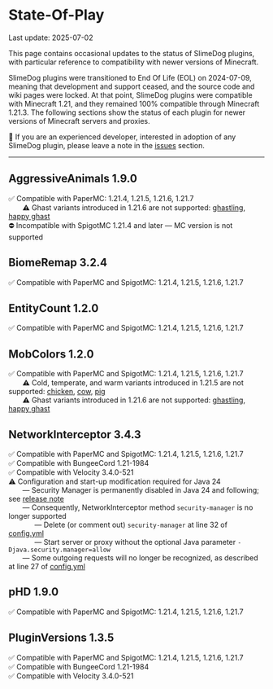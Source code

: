 # State-Of-Play
Last update: 2025-07-02

This page contains occasional updates to the status of SlimeDog plugins,
with particular reference to compatibility with newer versions of Minecraft.

SlimeDog plugins were transitioned to End Of Life (EOL) on 2024-07-09,
meaning that development and support ceased, and the source code and wiki pages were locked.
At that point, SlimeDog plugins were compatible with Minecraft 1.21,
and they remained 100% compatible through Minecraft 1.21.3.
The following sections show the status of each plugin for newer versions of Minecraft servers and proxies.

💬 If you are an experienced developer, interested in adoption of any SlimeDog plugin, please leave a note in the [issues](https://github.com/SlimeDog/State-Of-Play/issues) section.

-----

## AggressiveAnimals 1.9.0
✅ Compatible with PaperMC: 1.21.4, 1.21.5, 1.21.6, 1.21.7 <br>
&nbsp;&nbsp;&nbsp;&nbsp;&nbsp;&nbsp; ⚠️ Ghast variants introduced in 1.21.6 are not supported: [ghastling](https://minecraft.wiki/w/Ghastling), [happy ghast](https://minecraft.wiki/w/Happy_Ghast) <br>
⛔ Incompatible with SpigotMC 1.21.4 and later &mdash; MC version is not supported <br>

## BiomeRemap 3.2.4
✅ Compatible with PaperMC and SpigotMC: 1.21.4, 1.21.5, 1.21.6, 1.21.7 <br>

## EntityCount 1.2.0
✅ Compatible with PaperMC and SpigotMC: 1.21.4, 1.21.5, 1.21.6, 1.21.7 <br>

## MobColors 1.2.0
✅ Compatible with PaperMC and SpigotMC: 1.21.4, 1.21.5, 1.21.6, 1.21.7 <br>
&nbsp;&nbsp;&nbsp;&nbsp;&nbsp;&nbsp; ⚠️ Cold, temperate, and warm variants introduced in 1.21.5 are not supported: [chicken](https://minecraft.wiki/w/Chicken#Variants), [cow](https://minecraft.wiki/w/Cow#Variants), [pig](https://minecraft.wiki/w/Pig#Variants) <br> 
&nbsp;&nbsp;&nbsp;&nbsp;&nbsp;&nbsp; ⚠️ Ghast variants introduced in 1.21.6 are not supported: [ghastling](https://minecraft.wiki/w/Ghastling), [happy ghast](https://minecraft.wiki/w/Happy_Ghast) <br>

## NetworkInterceptor 3.4.3
✅ Compatible with PaperMC and SpigotMC: 1.21.4, 1.21.5, 1.21.6, 1.21.7 <br>
✅ Compatible with BungeeCord 1.21-1984 <br>
✅ Compatible with Velocity 3.4.0-521 <br>
⚠️ Configuration and start-up modification required for Java 24 <br>
&nbsp;&nbsp;&nbsp;&nbsp;&nbsp;&nbsp; &mdash; Security Manager is permanently disabled in Java 24 and following; see [release note](https://openjdk.org/jeps/486) <br>
&nbsp;&nbsp;&nbsp;&nbsp;&nbsp;&nbsp; &mdash; Consequently, NetworkInterceptor method `security-manager` is no longer supported <br>
&nbsp;&nbsp;&nbsp;&nbsp;&nbsp;&nbsp;&nbsp;&nbsp;&nbsp;&nbsp;&nbsp;&nbsp; &mdash; Delete (or comment out) `security-manager` at line 32 of [config.yml](https://github.com/SlimeDog/NetworkInterceptor/blob/master/src/main/resources/config.yml) <br>
&nbsp;&nbsp;&nbsp;&nbsp;&nbsp;&nbsp;&nbsp;&nbsp;&nbsp;&nbsp;&nbsp;&nbsp; &mdash; Start server or proxy without the optional Java parameter `-Djava.security.manager=allow` <br>
&nbsp;&nbsp;&nbsp;&nbsp;&nbsp;&nbsp; &mdash; Some outgoing requests will no longer be recognized, as described at line 27 of [config.yml](https://github.com/SlimeDog/NetworkInterceptor/blob/master/src/main/resources/config.yml) <br>

## pHD 1.9.0
✅ Compatible with PaperMC and SpigotMC: 1.21.4, 1.21.5, 1.21.6, 1.21.7 <br>

## PluginVersions 1.3.5
✅ Compatible with PaperMC and SpigotMC: 1.21.4, 1.21.5, 1.21.6, 1.21.7 <br>
✅ Compatible with BungeeCord 1.21-1984 <br>
✅ Compatible with Velocity 3.4.0-521 <br>
